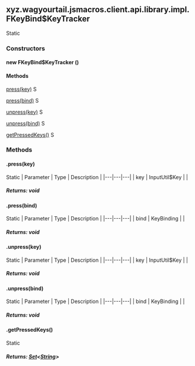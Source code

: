 

xyz.wagyourtail.jsmacros.client.api.library.impl.FKeyBind$KeyTracker
--------------------------------------------------------------------

Static
#### 

### Constructors

#### new FKeyBind$KeyTracker ()




#### Methods

[press(key)](#press-InputUtil$Key-)
S


[press(bind)](#press-KeyBinding-)
S


[unpress(key)](#unpress-InputUtil$Key-)
S


[unpress(bind)](#unpress-KeyBinding-)
S


[getPressedKeys()](#getPressedKeys-)
S



### Methods

#### .press(key)

Static
| Parameter | Type | Description |
|---|---|---|
| key | InputUtil$Key |  |

##### Returns: void



#### .press(bind)

Static
| Parameter | Type | Description |
|---|---|---|
| bind | KeyBinding |  |

##### Returns: void



#### .unpress(key)

Static
| Parameter | Type | Description |
|---|---|---|
| key | InputUtil$Key |  |

##### Returns: void



#### .unpress(bind)

Static
| Parameter | Type | Description |
|---|---|---|
| bind | KeyBinding |  |

##### Returns: void



#### .getPressedKeys()

Static

##### Returns: [Set](https://docs.oracle.com/javase/8/docs/api/index.html?java/util/Set.html)<[String](https://docs.oracle.com/javase/8/docs/api/index.html?java/lang/String.html)>





